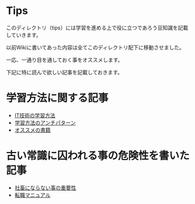# Tips

このディレクトリ（tips）には学習を進める上で役に立つであろう豆知識を記載していきます。

以前Wikiに書いてあった内容は全てこのディレクトリ配下に移動させました。

一応、一通り目を通しておく事をオススメします。

下記に特に読んで欲しい記事を記載しておきます。

# 学習方法に関する記事

- [IT技術の学習方法](https://github.com/keitakn/web-developer-ojt/blob/master/docs/tips/ITSkillLearningMethod.md)
- [学習方法のアンチパターン](https://github.com/keitakn/web-developer-ojt/blob/master/docs/tips/AntipatternOfLearningMethod.md)
- [オススメの書籍](https://github.com/keitakn/web-developer-ojt/blob/master/docs/tips/RecommendedBooks.md)

# 古い常識に囚われる事の危険性を書いた記事

- [社畜にならない事の重要性](https://github.com/keitakn/web-developer-ojt/blob/master/docs/tips/Shachiku.md)
- [転職マニュアル](https://github.com/keitakn/web-developer-ojt/blob/master/docs/tips/ChangeJobManual.md)
